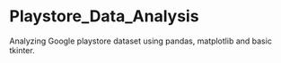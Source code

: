 # Playstore_Data_Analysis
Analyzing Google playstore dataset using pandas, matplotlib and basic tkinter. 
